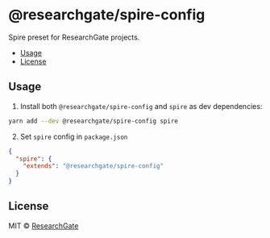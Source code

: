 # @researchgate/spire-config

Spire preset for ResearchGate projects.

<!-- START doctoc generated TOC please keep comment here to allow auto update -->
<!-- DON'T EDIT THIS SECTION, INSTEAD RE-RUN doctoc TO UPDATE -->


- [Usage](#usage)
- [License](#license)

<!-- END doctoc generated TOC please keep comment here to allow auto update -->

## Usage

1. Install both `@researchgate/spire-config` and `spire` as dev dependencies:

```sh
yarn add --dev @researchgate/spire-config spire
```

2. Set `spire` config in `package.json`

```json
{
  "spire": {
    "extends": "@researchgate/spire-config"
  }
}
```

## License

MIT &copy; [ResearchGate](https://github.com/researchgate)

